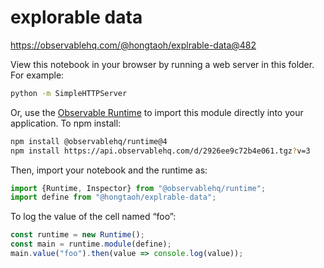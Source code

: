 # explorable data

https://observablehq.com/@hongtaoh/explrable-data@482

View this notebook in your browser by running a web server in this folder. For
example:

~~~sh
python -m SimpleHTTPServer
~~~

Or, use the [Observable Runtime](https://github.com/observablehq/runtime) to
import this module directly into your application. To npm install:

~~~sh
npm install @observablehq/runtime@4
npm install https://api.observablehq.com/d/2926ee9c72b4e061.tgz?v=3
~~~

Then, import your notebook and the runtime as:

~~~js
import {Runtime, Inspector} from "@observablehq/runtime";
import define from "@hongtaoh/explrable-data";
~~~

To log the value of the cell named “foo”:

~~~js
const runtime = new Runtime();
const main = runtime.module(define);
main.value("foo").then(value => console.log(value));
~~~
